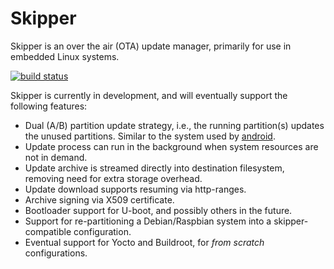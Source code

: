 
# Skipper

Skipper is an over the air (OTA) update manager, primarily for use in embedded Linux systems.

[![build status](https://github.com/mikeframpo/skipper/actions/workflows/rust.yml/badge.svg)](https://github.com/mikeframpo/skipper/actions/workflows/rust.yml)

Skipper is currently in development, and will eventually support the following features:
- Dual (A/B) partition update strategy, i.e., the running partition(s) updates the unused partitions. Similar to the system used by [android](https://source.android.com/devices/tech/ota/ab/).
- Update process can run in the background when system resources are not in demand.
- Update archive is streamed directly into destination filesystem, removing need for extra storage overhead.
- Update download supports resuming via http-ranges.
- Archive signing via X509 certificate.
- Bootloader support for U-boot, and possibly others in the future.
- Support for re-partitioning a Debian/Raspbian system into a skipper-compatible configuration.
- Eventual support for Yocto and Buildroot, for *from scratch* configurations.
